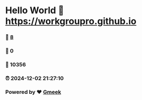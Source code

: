 # Hello World  :link: https://workgroupro.github.io 
### :page_facing_up: [8](https://workgroupro.github.io/tag.html) 
### :speech_balloon: 0 
### :hibiscus: 10356 
### :alarm_clock: 2024-12-02 21:27:10 
### Powered by :heart: [Gmeek](https://github.com/Meekdai/Gmeek)
